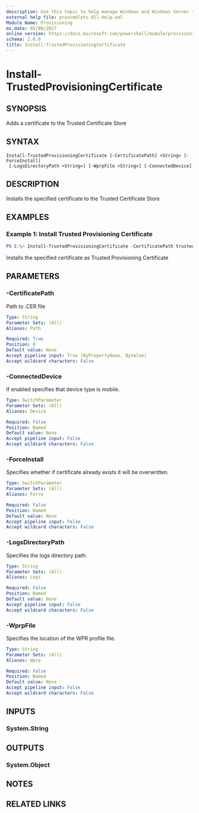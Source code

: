 ```yaml
---
description: Use this topic to help manage Windows and Windows Server technologies with Windows PowerShell.
external help file: provcmdlets.dll-Help.xml
Module Name: Provisioning
ms.date: 05/09/2017
online version: https://docs.microsoft.com/powershell/module/provisioning/install-trustedprovisioningcertificate?view=windowsserver2022-ps&wt.mc_id=ps-gethelp
schema: 2.0.0
title: Install-TrustedProvisioningCertificate
---
```


# Install-TrustedProvisioningCertificate

## SYNOPSIS
Adds a certificate to the Trusted Certificate Store

## SYNTAX

```
Install-TrustedProvisioningCertificate [-CertificatePath] <String> [-ForceInstall]
 [-LogsDirectoryPath <String>] [-WprpFile <String>] [-ConnectedDevice]
```

## DESCRIPTION
Installs the specified certificate to the Trusted Certificate Store

## EXAMPLES

### Example 1: Install Trusted Provisioning Certificate
```powershell
PS C:\> Install-TrustedProvisioningCertificate -CertificatePath trustedCert.cer
```

Installs the specified certificate as Trusted Provisioning Certificate

## PARAMETERS

### -CertificatePath
Path to .CER file

```yaml
Type: String
Parameter Sets: (All)
Aliases: Path

Required: True
Position: 0
Default value: None
Accept pipeline input: True (ByPropertyName, ByValue)
Accept wildcard characters: False
```

### -ConnectedDevice
If enabled specifies that device type is mobile.

```yaml
Type: SwitchParameter
Parameter Sets: (All)
Aliases: Device

Required: False
Position: Named
Default value: None
Accept pipeline input: False
Accept wildcard characters: False
```

### -ForceInstall
Specifies whether if certificate already exists it will be overwritten.

```yaml
Type: SwitchParameter
Parameter Sets: (All)
Aliases: Force

Required: False
Position: Named
Default value: None
Accept pipeline input: False
Accept wildcard characters: False
```

### -LogsDirectoryPath
Specifies the logs directory path.

```yaml
Type: String
Parameter Sets: (All)
Aliases: Logs

Required: False
Position: Named
Default value: None
Accept pipeline input: False
Accept wildcard characters: False
```

### -WprpFile
Specifies the location of the WPR profile file.

```yaml
Type: String
Parameter Sets: (All)
Aliases: Wprp

Required: False
Position: Named
Default value: None
Accept pipeline input: False
Accept wildcard characters: False
```

## INPUTS

### System.String


## OUTPUTS

### System.Object

## NOTES

## RELATED LINKS

